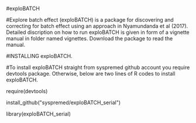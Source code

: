 #exploBATCH

#Explore batch effect (exploBATCH) is a package for discovering and correcting for batch effect using an approach in Nyamundanda et al (2017). Detailed discription on how to run exploBATCH is given in form of a vignette manual in folder named vignettes. Download the package to read the manual.

#INSTALLING exploBATCH.

#To install exploBATCH straight from syspremed github account you require devtools package. Otherwise, below are two lines of R codes to install exploBATCH.

require(devtools)

install_github("syspremed/exploBATCH_serial")

library(exploBATCH_serial)
